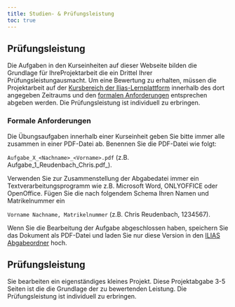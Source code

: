 ```yaml
---
title: Studien- & Prüfungsleistung
toc: true
---
```


## Prüfungsleistung

Die Aufgaben in den Kurseinheiten auf dieser Webseite bilden die Grundlage für IhreProjektarbeit die ein Drittel Ihrer Prüfungsleistungausmacht. Um eine Bewertung zu erhalten, müssen die Projektarbeit auf der [Kursbereich der Ilias-Lernplattform](https://ilias.uni-marburg.de/ilias.php?ref_id=1899952&cmd=frameset&cmdClass=ilrepositorygui&cmdNode=ts&baseClass=ilrepositorygui) innerhalb des dort angegeben Zeitraums und den [formalen Anforderungen](#formale-anforderungen) entsprechen abgeben werden. Die Prüfungsleistung ist individuell zu erbringen.



### <a name="formale-anforderungen"></a>Formale Anforderungen
Die Übungsaufgaben innerhalb einer Kurseinheit geben Sie bitte immer alle zusammen in einer PDF-Datei ab. Benennen Sie die PDF-Datei wie folgt:

```Aufgabe_X_<Nachname>_<Vorname>.pdf``` (z.B. Aufgabe_1\_Reudenbach\_Chris.pdf_).

Verwenden Sie zur Zusammenstellung der Abgabedatei immer ein Textverarbeitungsprogramm wie z.B. Microsoft Word, ONLYOFFICE oder OpenOffice. Fügen Sie die nach folgendem Schema Ihren Namen und Matrikelnummer ein

```Vorname Nachname, Matrikelnummer``` (z.B. Chris Reudenbach, 1234567).

Wenn Sie die Bearbeitung der Aufgabe abgeschlossen haben, speichern Sie das Dokument als PDF-Datei und laden Sie nur diese Version in den [ILIAS Abgabeordner](https://ilias.uni-marburg.de/goto.php?target=fold_1991083&client_id=UNIMR) hoch. 

## Prüfungsleistung
Sie bearbeiten ein eigenständiges kleines Projekt. Diese Projektabgabe 3-5 Seiten ist die die Grundlage der zu bewertenden Leistung. Die Prüfungsleistung ist individuell zu erbringen.
